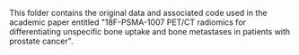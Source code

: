 This folder contains the original data and associated code used in the academic paper entitled "18F-PSMA-1007 PET/CT radiomics for differentiating unspecific bone uptake and bone metastases in patients with prostate cancer".
